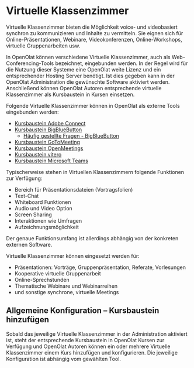 # Virtuelle Klassenzimmer

Virtuelle Klassenzimmer bieten die Möglichkeit voice- und videobasiert
synchron zu kommunizieren und Inhalte zu vermitteln.  Sie eignen sich für
Online-Präsentationen, Webinare, Videokonferenzen, Online-Workshops, virtuelle
Gruppenarbeiten usw.

In OpenOlat können verschiedene Virtuelle Klassenzimmer, auch als Web-
Conferencing-Tools bezeichnet, eingebunden werden. In der Regel wird für die
Nutzung dieser Systeme eine OpenOlat weite Lizenz und ein entsprechender
Hosting Server benötigt. Ist dies gegeben kann in der OpenOlat Administration
die gewünschte Software aktiviert werden. Anschließend können OpenOlat Autoren
entsprechende virtuelle Klassenzimmer als Kursbaustein in Kursen einsetzen.

Folgende Virtuelle Klassenzimmer können in OpenOlat als externe Tools
eingebunden werden:

  * [Kursbaustein Adobe Connect](Course_element_Adobe_Connect.de.md)
  * [Kursbaustein BigBlueButton](Course_element_BigBlueButton.de.md)
    * [Häufig gestellte Fragen - BigBlueButton](Frequentyl_asked_questions_-_BigBlueButton.de.md)
  * [Kursbaustein GoToMeeting](Course_element_GoToMeeting.de.md)
  * [Kursbaustein OpenMeetings](Kursbaustein+OpenMeetings.html)
  * [Kursbaustein vitero](Kursbaustein+vitero.html)
  * [Kursbaustein Microsoft Teams](Kursbaustein+Microsoft+Teams.html)

Typischerweise stehen in Virtuellen Klassenzimmern folgende Funktionen zur
Verfügung:

  * Bereich für Präsentationsdateien (Vortragsfolien)
  * Text-Chat
  * Whiteboard Funktionen
  * Audio und Video Option
  * Screen Sharing
  * Interaktionen wie Umfragen
  * Aufzeichnungsmöglichkeit

Der genaue Funktionsumfang ist allerdings abhängig von der konkreten externen
Software.

Virtuelle Klassenzimmer können eingesetzt werden für:

  * Präsentationen: Vorträge, Gruppenpräsentation, Referate, Vorlesungen
  * Kooperative virtuelle Gruppenarbeit
  * Online-Sprechstunden
  * Thematische Webinare und Webinarreihen
  * und sonstige synchrone, virtuelle Meetings

## Allgemeine Konfiguration – Kursbaustein hinzufügen

Sobald das jeweilige Virtuelle Klassenzimmer in der Administration aktiviert
ist, steht der entsprechende Kursbaustein in OpenOlat Kursen zur Verfügung und
OpenOlat Autoren können ein oder mehrere Virtuelle Klassenzimmer einem Kurs
hinzufügen und konfigurieren. Die jeweilige Konfiguration ist abhängig vom
gewählten Tool.

